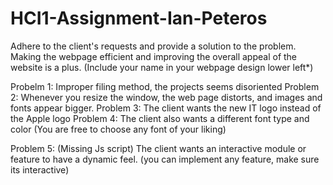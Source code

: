 # HCI1-Assignment-Ian-Peteros

Adhere to the client's requests and provide a solution to the problem. Making the webpage efficient and improving the overall appeal of the website is a plus. (Include your name in your webpage design lower left*)


Probelm 1: Improper filing method, the projects seems disoriented
Problem 2: Whenever you resize the window, the web page distorts, and images and fonts appear bigger.
Problem 3: The client wants the new IT logo instead of the Apple logo
Problem 4: The client also wants a different font type and color (You are free to choose any font of your liking)

Problem 5: (Missing Js script) The client wants an interactive module or feature to have a dynamic feel. (you can implement any feature, make sure its interactive) 
